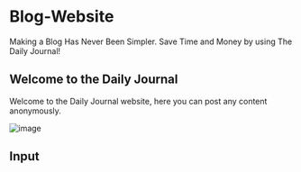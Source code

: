 # Blog-Website
Making a Blog Has Never Been Simpler. Save Time and Money by using The Daily Journal! 

## Welcome to the Daily Journal 
Welcome to the Daily Journal website, here you can post any content anonymously. 

![image](https://user-images.githubusercontent.com/91548582/142619558-f3d34fbc-9106-4a66-8a9b-fad10255e16c.png)

## Input 
 


